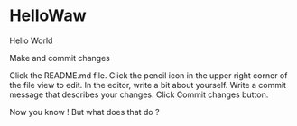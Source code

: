 # HelloWaw
Hello World

Make and commit changes

Click the README.md file.
Click the pencil icon in the upper right corner of the file view to edit.
In the editor, write a bit about yourself.
Write a commit message that describes your changes.
Click Commit changes button.

Now you know !
But what does that do ?
